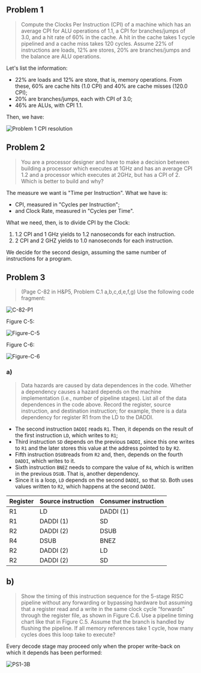 ## Problem 1

> Compute	the	Clocks	Per	Instruction	(CPI)	of a machine which has an	average	CPI	for	ALU	operations of 1.1, a CPI for branches/jumps of 3.0, and	a	hit	rate of 60% in the	cache. A hit in the cache	takes	1	cycle	pipelined	and	a	cache	miss takes	120	cycles. Assume 22% of instructions are loads, 12% are	stores,	20%	are	branches/jumps and the balance are ALU operations.

Let's list the information:

- 22% are loads and 12% are store, that is, memory operations. From these, 60% are cache hits (1.0 CPI) and 40% are cache misses (120.0 CPI);
- 20% are branches/jumps, each with CPI of 3.0;
- 46% are ALUs, with CPI 1.1.

Then, we have:

![Problem 1 CPI resolution](https://github.com/MarcioJales/Coursera-ELE475/blob/master/Problem-1.png)

## Problem 2

> You	are	a	processor	designer	and	have	to	make	a	decision	between	building	a	processor	which	executes	at	1GHz	and	has	an	average	CPI	1.2	and	a	processor	which	executes	at	2GHz,	but	has	a	CPI	of	2. Which	is	better	to	build	and	why?

The measure we want is "Time per Instruction". What we have is:

- CPI, measured in "Cycles per Instruction";
- and Clock Rate, measured in "Cycles per Time".

What we need, then, is to divide CPI by the Clock:

1. 1.2 CPI and 1 GHz yields to 1.2 nanoseconds for each instruction.
2. 2 CPI and 2 GHZ yields to 1.0 nanoseconds for each instruction.

We decide for the second design, assuming the same number of instructions for a program.

## Problem 3

> (Page	C-82	in	H&P5,	Problem	C.1	a,b,c,d,e,f,g) Use the following code fragment:

![C-82-P1](https://github.com/MarcioJales/Coursera-ELE475/blob/master/c82-1.jpg)

Figure C-5:

![Figure-C-5](https://github.com/MarcioJales/Coursera-ELE475/blob/master/figure-c-5.jpg)

Figure C-6:

![Figure-C-6](https://github.com/MarcioJales/Coursera-ELE475/blob/master/figure-c-6.jpg)

### a)

> Data hazards are caused by data dependences in the code. Whether a dependency causes a hazard depends on the machine implementation (i.e., number of pipeline stages). List all of the data dependences in the code above. Record the register, source instruction, and destination instruction; for example, there is a data dependency for register R1 from the LD to the DADDI.

- The second instruction `DADDI` reads `R1`. Then, it depends on the result of the first instruction `LD`, which writes to `R1`;
- Third instruction `SD` depends on the previous `DADDI`, since this one writes to `R1` and the later stores this value at the address pointed to by `R2`.  
- Fifth instruction `DSUB`reads from `R2` and, then, depends on the fourth `DADDI`, which writes to it.
- Sixth instruction `BNEZ` needs to compare the value of `R4`, which is written in the previous `DSUB`. That is, another dependency.
- Since it is a loop, `LD` depends on the second `DADDI`, so that `SD`. Both uses values written to `R2`, which happens at the second `DADDI`.

| Register | Source instruction | Consumer instruction |
| -------- | -------- | -------- |     
| R1 | LD | DADDI (1) |
| R1 | DADDI (1) | SD |
| R2 | DADDI (2) | DSUB |
| R4 | DSUB | BNEZ |
| R2 | DADDI (2) | LD |
| R2 | DADDI (2) | SD |

## b)

> Show the timing of this instruction sequence for the 5-stage RISC pipeline without any forwarding or bypassing hardware but assuming that a register read and a write in the same clock cycle “forwards” through the register file, as shown in Figure C.6. Use a pipeline timing chart like that in Figure C.5. Assume that the branch is handled by flushing the pipeline. If all memory references take 1 cycle, how many cycles does this loop take to execute?

Every decode stage may proceed only when the proper write-back on which it depends has been performed:

![PS1-3B](https://github.com/MarcioJales/Coursera-ELE475/blob/master/ps1-3b.png)
